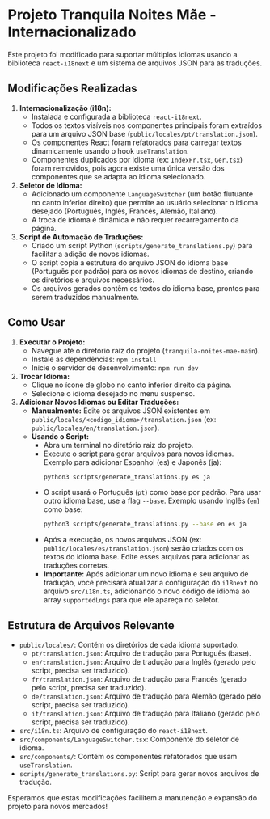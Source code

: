 # Projeto Tranquila Noites Mãe - Internacionalizado

Este projeto foi modificado para suportar múltiplos idiomas usando a biblioteca `react-i18next` e um sistema de arquivos JSON para as traduções.

## Modificações Realizadas

1.  **Internacionalização (i18n):**
    *   Instalada e configurada a biblioteca `react-i18next`.
    *   Todos os textos visíveis nos componentes principais foram extraídos para um arquivo JSON base (`public/locales/pt/translation.json`).
    *   Os componentes React foram refatorados para carregar textos dinamicamente usando o hook `useTranslation`.
    *   Componentes duplicados por idioma (ex: `IndexFr.tsx`, `Ger.tsx`) foram removidos, pois agora existe uma única versão dos componentes que se adapta ao idioma selecionado.
2.  **Seletor de Idioma:**
    *   Adicionado um componente `LanguageSwitcher` (um botão flutuante no canto inferior direito) que permite ao usuário selecionar o idioma desejado (Português, Inglês, Francês, Alemão, Italiano).
    *   A troca de idioma é dinâmica e não requer recarregamento da página.
3.  **Script de Automação de Traduções:**
    *   Criado um script Python (`scripts/generate_translations.py`) para facilitar a adição de novos idiomas.
    *   O script copia a estrutura do arquivo JSON do idioma base (Português por padrão) para os novos idiomas de destino, criando os diretórios e arquivos necessários.
    *   Os arquivos gerados contêm os textos do idioma base, prontos para serem traduzidos manualmente.

## Como Usar

1.  **Executar o Projeto:**
    *   Navegue até o diretório raiz do projeto (`tranquila-noites-mae-main`).
    *   Instale as dependências: `npm install`
    *   Inicie o servidor de desenvolvimento: `npm run dev`
2.  **Trocar Idioma:**
    *   Clique no ícone de globo no canto inferior direito da página.
    *   Selecione o idioma desejado no menu suspenso.
3.  **Adicionar Novos Idiomas ou Editar Traduções:**
    *   **Manualmente:** Edite os arquivos JSON existentes em `public/locales/<codigo_idioma>/translation.json` (ex: `public/locales/en/translation.json`).
    *   **Usando o Script:**
        *   Abra um terminal no diretório raiz do projeto.
        *   Execute o script para gerar arquivos para novos idiomas. Exemplo para adicionar Espanhol (es) e Japonês (ja):
            ```bash
            python3 scripts/generate_translations.py es ja
            ```
        *   O script usará o Português (`pt`) como base por padrão. Para usar outro idioma base, use a flag `--base`. Exemplo usando Inglês (`en`) como base:
            ```bash
            python3 scripts/generate_translations.py --base en es ja
            ```
        *   Após a execução, os novos arquivos JSON (ex: `public/locales/es/translation.json`) serão criados com os textos do idioma base. Edite esses arquivos para adicionar as traduções corretas.
        *   **Importante:** Após adicionar um novo idioma e seu arquivo de tradução, você precisará atualizar a configuração do `i18next` no arquivo `src/i18n.ts`, adicionando o novo código de idioma ao array `supportedLngs` para que ele apareça no seletor.

## Estrutura de Arquivos Relevante

*   `public/locales/`: Contém os diretórios de cada idioma suportado.
    *   `pt/translation.json`: Arquivo de tradução para Português (base).
    *   `en/translation.json`: Arquivo de tradução para Inglês (gerado pelo script, precisa ser traduzido).
    *   `fr/translation.json`: Arquivo de tradução para Francês (gerado pelo script, precisa ser traduzido).
    *   `de/translation.json`: Arquivo de tradução para Alemão (gerado pelo script, precisa ser traduzido).
    *   `it/translation.json`: Arquivo de tradução para Italiano (gerado pelo script, precisa ser traduzido).
*   `src/i18n.ts`: Arquivo de configuração do `react-i18next`.
*   `src/components/LanguageSwitcher.tsx`: Componente do seletor de idioma.
*   `src/components/`: Contém os componentes refatorados que usam `useTranslation`.
*   `scripts/generate_translations.py`: Script para gerar novos arquivos de tradução.

Esperamos que estas modificações facilitem a manutenção e expansão do projeto para novos mercados!

